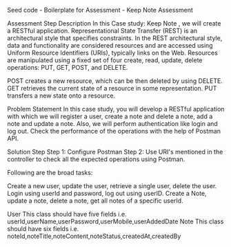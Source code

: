 Seed code - Boilerplate for Assessment - Keep Note Assessment

Assessment Step Description
In this Case study: Keep Note , we will create a RESTful application.
Representational State Transfer (REST) is an architectural style that specifies constraints.
In the REST architectural style, data and functionality are considered resources and are accessed using Uniform Resource Identifiers (URIs), typically links on the Web.
Resources are manipulated using a fixed set of four create, read, update, delete operations: PUT, GET, POST, and DELETE.

POST creates a new resource, which can be then deleted by using DELETE.
GET retrieves the current state of a resource in some representation.
PUT transfers a new state onto a resource.


Problem Statement
In this case study, you will develop a RESTful application with which we will register a user, create a note and delete a note, add a note and update a note. Also, we will perform authentication like login and log out. Check the performance of the operations with the help of Postman API.

Solution Step
    Step 1: Configure Postman 
    Step 2: Use URI's mentioned in the controller to check all the expected operations using Postman.

Following are the broad tasks:

Create a new user, update the user, retrieve a single user, delete the user.
Login using userId and password, log out using userID.
Create a Note, update a note,  delete a note, get all notes of a specific userId.

User
	This class should have five fields i.e. userId,userName,userPassword,userMobile,userAddedDate
Note
	This class should have six fields i.e. noteId,noteTitle,noteContent,noteStatus,createdAt,createdBy






